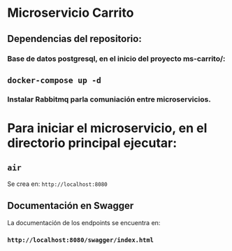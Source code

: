 # Microservicio Carrito 


## Dependencias del repositorio:
### Base de datos postgresql, en el inicio del proyecto ms-carrito/:
## `docker-compose up -d`
### Instalar Rabbitmq parla comuniación entre microservicios.

# Para iniciar el microservicio, en el directorio principal ejecutar:

## `air`
Se crea en: `http://localhost:8080`

## Documentación en Swagger
La documentación de los endpoints se encuentra en:
### `http://localhost:8080/swagger/index.html`




